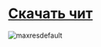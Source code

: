 # [Скачать чит](https://github.com/C0deroid/fluffy-octo-pancake/releases/tag/latest)

![maxresdefault](https://github.com/Rulan-hash/Roblox/assets/173346076/4bf1e93b-77af-4b2d-98b5-a976faae2511)
